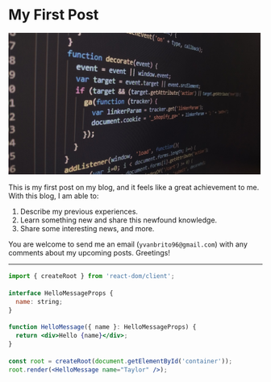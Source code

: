 # My First Post

<img src="https://raw.githubusercontent.com/YvanBrito/blog-posts/main/assets/img/jscode01.jpeg" alt="drawing" width="500" />

This is my first post on my blog, and it feels like a great achievement to me. With this blog, I am able to:

1. Describe my previous experiences.
2. Learn something new and share this newfound knowledge.
3. Share some interesting news, and more.

You are welcome to send me an email (`yvanbrito96@gmail.com`) with any comments about my upcoming posts. Greetings!

---

```jsx
import { createRoot } from 'react-dom/client';

interface HelloMessageProps {
  name: string;
}

function HelloMessage({ name }: HelloMessageProps) {
  return <div>Hello {name}</div>;
}

const root = createRoot(document.getElementById('container'));
root.render(<HelloMessage name="Taylor" />);
```
